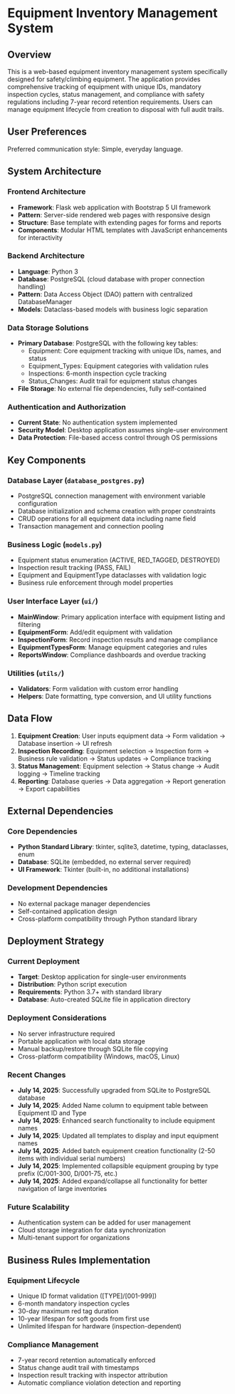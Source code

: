 # Equipment Inventory Management System

## Overview

This is a web-based equipment inventory management system specifically designed for safety/climbing equipment. The application provides comprehensive tracking of equipment with unique IDs, mandatory inspection cycles, status management, and compliance with safety regulations including 7-year record retention requirements. Users can manage equipment lifecycle from creation to disposal with full audit trails.

## User Preferences

Preferred communication style: Simple, everyday language.

## System Architecture

### Frontend Architecture
- **Framework**: Flask web application with Bootstrap 5 UI framework
- **Pattern**: Server-side rendered web pages with responsive design
- **Structure**: Base template with extending pages for forms and reports
- **Components**: Modular HTML templates with JavaScript enhancements for interactivity

### Backend Architecture
- **Language**: Python 3
- **Database**: PostgreSQL (cloud database with proper connection handling)
- **Pattern**: Data Access Object (DAO) pattern with centralized DatabaseManager
- **Models**: Dataclass-based models with business logic separation

### Data Storage Solutions
- **Primary Database**: PostgreSQL with the following key tables:
  - Equipment: Core equipment tracking with unique IDs, names, and status
  - Equipment_Types: Equipment categories with validation rules
  - Inspections: 6-month inspection cycle tracking
  - Status_Changes: Audit trail for equipment status changes
- **File Storage**: No external file dependencies, fully self-contained

### Authentication and Authorization
- **Current State**: No authentication system implemented
- **Security Model**: Desktop application assumes single-user environment
- **Data Protection**: File-based access control through OS permissions

## Key Components

### Database Layer (`database_postgres.py`)
- PostgreSQL connection management with environment variable configuration
- Database initialization and schema creation with proper constraints
- CRUD operations for all equipment data including name field
- Transaction management and connection pooling

### Business Logic (`models.py`)
- Equipment status enumeration (ACTIVE, RED_TAGGED, DESTROYED)
- Inspection result tracking (PASS, FAIL)
- Equipment and EquipmentType dataclasses with validation logic
- Business rule enforcement through model properties

### User Interface Layer (`ui/`)
- **MainWindow**: Primary application interface with equipment listing and filtering
- **EquipmentForm**: Add/edit equipment with validation
- **InspectionForm**: Record inspection results and manage compliance
- **EquipmentTypesForm**: Manage equipment categories and rules
- **ReportsWindow**: Compliance dashboards and overdue tracking

### Utilities (`utils/`)
- **Validators**: Form validation with custom error handling
- **Helpers**: Date formatting, type conversion, and UI utility functions

## Data Flow

1. **Equipment Creation**: User inputs equipment data → Form validation → Database insertion → UI refresh
2. **Inspection Recording**: Equipment selection → Inspection form → Business rule validation → Status updates → Compliance tracking
3. **Status Management**: Equipment selection → Status change → Audit logging → Timeline tracking
4. **Reporting**: Database queries → Data aggregation → Report generation → Export capabilities

## External Dependencies

### Core Dependencies
- **Python Standard Library**: tkinter, sqlite3, datetime, typing, dataclasses, enum
- **Database**: SQLite (embedded, no external server required)
- **UI Framework**: Tkinter (built-in, no additional installations)

### Development Dependencies
- No external package manager dependencies
- Self-contained application design
- Cross-platform compatibility through Python standard library

## Deployment Strategy

### Current Deployment
- **Target**: Desktop application for single-user environments
- **Distribution**: Python script execution
- **Requirements**: Python 3.7+ with standard library
- **Database**: Auto-created SQLite file in application directory

### Deployment Considerations
- No server infrastructure required
- Portable application with local data storage
- Manual backup/restore through SQLite file copying
- Cross-platform compatibility (Windows, macOS, Linux)

### Recent Changes
- **July 14, 2025**: Successfully upgraded from SQLite to PostgreSQL database
- **July 14, 2025**: Added Name column to equipment table between Equipment ID and Type
- **July 14, 2025**: Enhanced search functionality to include equipment names
- **July 14, 2025**: Updated all templates to display and input equipment names
- **July 14, 2025**: Added batch equipment creation functionality (2-50 items with individual serial numbers)
- **July 14, 2025**: Implemented collapsible equipment grouping by type prefix (C/001-300, D/001-75, etc.)
- **July 14, 2025**: Added expand/collapse all functionality for better navigation of large inventories

### Future Scalability
- Authentication system can be added for user management
- Cloud storage integration for data synchronization
- Multi-tenant support for organizations

## Business Rules Implementation

### Equipment Lifecycle
- Unique ID format validation ([TYPE]/[001-999])
- 6-month mandatory inspection cycles
- 30-day maximum red tag duration
- 10-year lifespan for soft goods from first use
- Unlimited lifespan for hardware (inspection-dependent)

### Compliance Management
- 7-year record retention automatically enforced
- Status change audit trail with timestamps
- Inspection result tracking with inspector attribution
- Automatic compliance violation detection and reporting